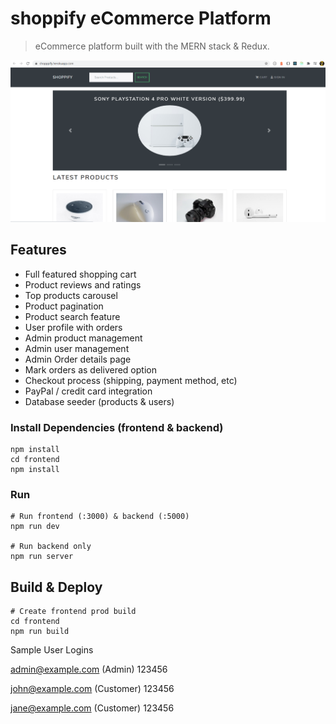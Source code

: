 # shoppify eCommerce Platform

> eCommerce platform built with the MERN stack & Redux.

![screenshot](https://github.com/saisyama31/Shoppify-E-commerce-/blob/master/uploads/yo.png)

## Features

- Full featured shopping cart
- Product reviews and ratings
- Top products carousel
- Product pagination
- Product search feature
- User profile with orders
- Admin product management
- Admin user management
- Admin Order details page
- Mark orders as delivered option
- Checkout process (shipping, payment method, etc)
- PayPal / credit card integration
- Database seeder (products & users)



### Install Dependencies (frontend & backend)

```
npm install
cd frontend
npm install
```

### Run

```
# Run frontend (:3000) & backend (:5000)
npm run dev

# Run backend only
npm run server
```

## Build & Deploy

```
# Create frontend prod build
cd frontend
npm run build
```


Sample User Logins

admin@example.com (Admin)
123456

john@example.com (Customer)
123456

jane@example.com (Customer)
123456
```
